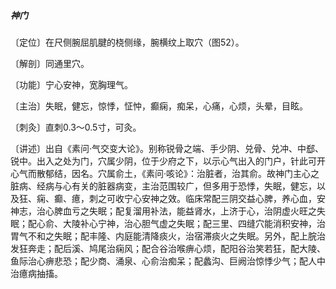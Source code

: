 ##### 神门

〔定位〕在尺侧腕屈肌腱的桡侧缘，腕横纹上取穴（图52）。

〔解剖〕同通里穴。

〔功能〕宁心安神，宽胸理气。

〔主治〕失眠，健忘，惊悸，怔忡，癫痫，痴呆，心痛，心烦，头晕，目眩。

〔刺灸〕直刺0.3～0.5寸，可灸。

〔讲述〕出自《素问·气交变大论》。别称锐骨之端、手少阴、兑骨、兑冲、中郄、锐中。出入之处为门，穴属少阴，位于少府之下，以示心气出入的门户，针此可开心气而散郁结，因名。穴属俞土，《素问·咳论》：治脏者，治其俞。故神门主心之脏病、经病与心有关的脏器病变，主治范围较广，但多用于恐悸，失眠，健忘，以及狂、痫、癫、癔，刺之可收宁心安神之效。临床常配三阴交益心脾，养心血，安神志，治心脾血亏之失眠；配复溜用补法，能益肾水，上济于心，治阴虚火旺之失眠；配心俞、大陵补心宁神，治心胆气虚之失眠；配三里、四缝穴能消积安神，治胃气不和之失眠；配丰隆、内庭能清降痰火，治宿滞痰火之失眠。另外，配上脘治发狂奔走；配后溪、鸠尾治痫风；配合谷治喉痹心烦，配阳谷治笑若狂，配大陵、鱼际治心痹悲恐；配少商、涌泉、心俞治痴呆；配蠡沟、巨阙治惊悸少气；配人中治癔病抽搐。
